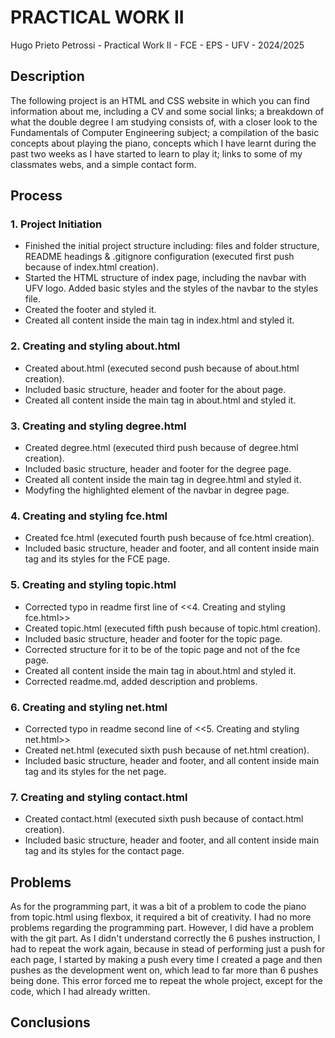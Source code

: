 # PRACTICAL WORK II

Hugo Prieto Petrossi - Practical Work II - FCE - EPS - UFV - 2024/2025

## Description

The following project is an HTML and CSS website in which you can find information about me, including a CV and some social links; a breakdown of what the double degree I am studying consists of, with a closer look to the Fundamentals of Computer Engineering subject; a compilation of the basic concepts about playing the piano, concepts which I have learnt during the past two weeks as I have started to learn to play it; links to some of my classmates webs, and a simple contact form.

## Process

### 1. Project Initiation

- Finished the initial project structure including: files and folder structure, README headings & .gitignore configuration (executed first push because of index.html creation).
- Started the HTML structure of index page, including the navbar with UFV logo. Added basic styles and the styles of the navbar to the styles file.
- Created the footer and styled it.
- Created all content inside the main tag in index.html and styled it.

### 2. Creating and styling about.html

- Created about.html (executed second push because of about.html creation).
- Included basic structure, header and footer for the about page.
- Created all content inside the main tag in about.html and styled it.

### 3. Creating and styling degree.html

- Created degree.html (executed third push because of degree.html creation).
- Included basic structure, header and footer for the degree page.
- Created all content inside the main tag in degree.html and styled it.
- Modyfing the highlighted element of the navbar in degree page.

### 4. Creating and styling fce.html

- Created fce.html (executed fourth push because of fce.html creation).
- Included basic structure, header and footer, and all content inside main tag and its styles for the FCE page.

### 5. Creating and styling topic.html

- Corrected typo in readme first line of <<4. Creating and styling fce.html>>
- Created topic.html (executed fifth push because of topic.html creation).
- Included basic structure, header and footer for the topic page.
- Corrected structure for it to be of the topic page and not of the fce page.
- Created all content inside the main tag in about.html and styled it.
- Corrected readme.md, added description and problems.

### 6. Creating and styling net.html

- Corrected typo in readme second line of <<5. Creating and styling net.html>>
- Created net.html (executed sixth push because of net.html creation).
- Included basic structure, header and footer, and all content inside main tag and its styles for the net page.

### 7. Creating and styling contact.html

- Created contact.html (executed sixth push because of contact.html creation).
- Included basic structure, header and footer, and all content inside main tag and its styles for the contact page.

## Problems

As for the programming part, it was a bit of a problem to code the piano from topic.html using flexbox, it required a bit of creativity. I had no more problems regarding the programming part. However, I did have a problem with the git part. As I didn't understand correctly the 6 pushes instruction, I had to repeat the work again, because in stead of performing just a push for each page, I started by making a push every time I created a page and then pushes as the development went on, which lead to far more than 6 pushes being done. This error forced me to repeat the whole project, except for the code, which I had already written.

## Conclusions
